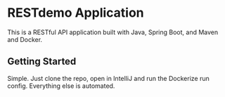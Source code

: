 # RESTdemo Application

This is a RESTful API application built with Java, Spring Boot, and Maven and Docker.

## Getting Started

Simple. Just clone the repo, open in IntelliJ and run the Dockerize run config.
Everything else is automated.
